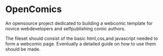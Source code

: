 # OpenComics
An opensource project dedicated to building a webcomic template for novice webdevelopers and selfpublishing comic authors.

The fileset should consist of the basic html,css,and javascript needed to form a webcomic page. Eventually a detailed guide on how to use them should be made.
